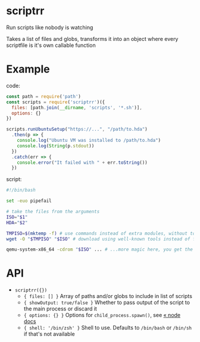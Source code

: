# scriptrr

Run scripts like nobody is watching

Takes a list of files and globs, transforms it into an object where every scriptfile is it's own callable function

# Example

code:

```js
const path = require('path')
const scripts = require('scriptrr')({
  files: [path.join(__dirname, 'scripts', '*.sh')],
  options: {}
})

scripts.runUbuntuSetup("https://...", "/path/to.hda")
  .then(p => {
    console.log("Ubuntu VM was installed to /path/to.hda")
    console.log(String(p.stdout))
  })
  .catch(err => {
    console.error("It failed with " + err.toString())
  })
```

script:

```sh
#!/bin/bash

set -euo pipefail

# take the files from the arguments
ISO="$1"
HDA="$2"

TMPISO=$(mktemp -f) # use commands instead of extra modules, without tons of promises, directly in the script
wget -O "$TMPISO" "$ISO" # download using well-known tools instead of figuring it out with modules, etc

qemu-system-x86_64 -cdrom "$ISO" ... # ...more magic here, you get the idea
```

# API

- `scriptrr({})`
  - `{ files: [] }` Array of paths and/or globs to include in list of scripts
  - `{ showOutput: true/false }` Whether to pass output of the script to the main process or discard it
  - `{ options: {} }` Options for `child_process.spawn()`, see [ « node docs ](https://nodejs.org/api/child_process.html#child_process_child_process_spawn_command_args_options)
  - `{ shell: '/bin/zsh' }` Shell to use. Defaults to `/bin/bash` or `/bin/sh` if that's not available
